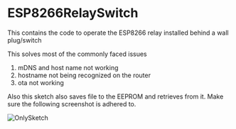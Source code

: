 # ESP8266RelaySwitch
This contains the code to operate the ESP8266 relay installed behind a wall plug/switch

This solves most of the commonly faced issues

1. mDNS and host name not working
2. hostname not being recognized on the router
3. ota not working

Also this sketch also saves file to the EEPROM and retrieves from it. Make sure the following screenshot is adhered to.

![OnlySketch](https://user-images.githubusercontent.com/25843597/75938762-91878e80-5e56-11ea-8dbd-adefeb12d703.png)
